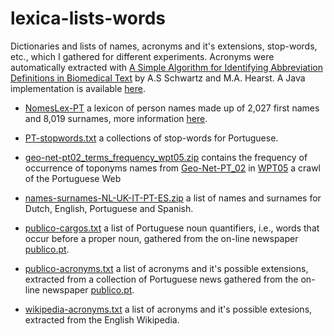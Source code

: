 lexica-lists-words
==================

Dictionaries and lists of names, acronyms and it's extensions, stop-words, etc., which I gathered for different experiments. Acronyms were automatically extracted with [A Simple Algorithm for Identifying Abbreviation Definitions in Biomedical Text](http://biotext.berkeley.edu/papers/psb03.pdf) by A.S Schwartz and M.A. Hearst. A Java implementation is available [here](http://biotext.berkeley.edu/code/abbrev/).

- [NomesLex-PT](NomesLex-PT.zip) a lexicon of person names made up of 2,027 first names and 8,019 surnames, more information [here](http://dmir.inesc-id.pt/project/NomesLex-PT_01_in_English).

- [PT-stopwords.txt](PT-stopwords.txt) a collections of stop-words for Portuguese.

- [geo-net-pt02_terms_frequency_wpt05.zip](geo-net-pt02_terms_frequency_wpt05.zip) contains the frequency of occurrence of toponyms names from [Geo-Net-PT_02](http://dmir.inesc-id.pt/project/Geo-Net-PT_02_in_English) in [WPT05](http://dmir.inesc-id.pt/project/WPT_05_in_English) a crawl of the Portuguese Web 

- [names-surnames-NL-UK-IT-PT-ES.zip](names-surnames-NL-UK-IT-PT-ES.zip) a list of names and surnames for Dutch, English, Portuguese and Spanish.

- [publico-cargos.txt](publico-cargos.txt) a list of Portuguese noun quantifiers, i.e., words that occur before a proper noun, gathered from the on-line newspaper [publico.pt](http://www.publico.pt).

- [publico-acronyms.txt](publico-acronyms.txt) a list of acronyms and it's possible extensions, extracted from a collection of Portuguese news gathered from the on-line newspaper [publico.pt](http://www.publico.pt).

- [wikipedia-acronyms.txt](wikipedia-acronyms.txt) a list of acronyms and it's possible extesions, extracted from the English Wikipedia.
